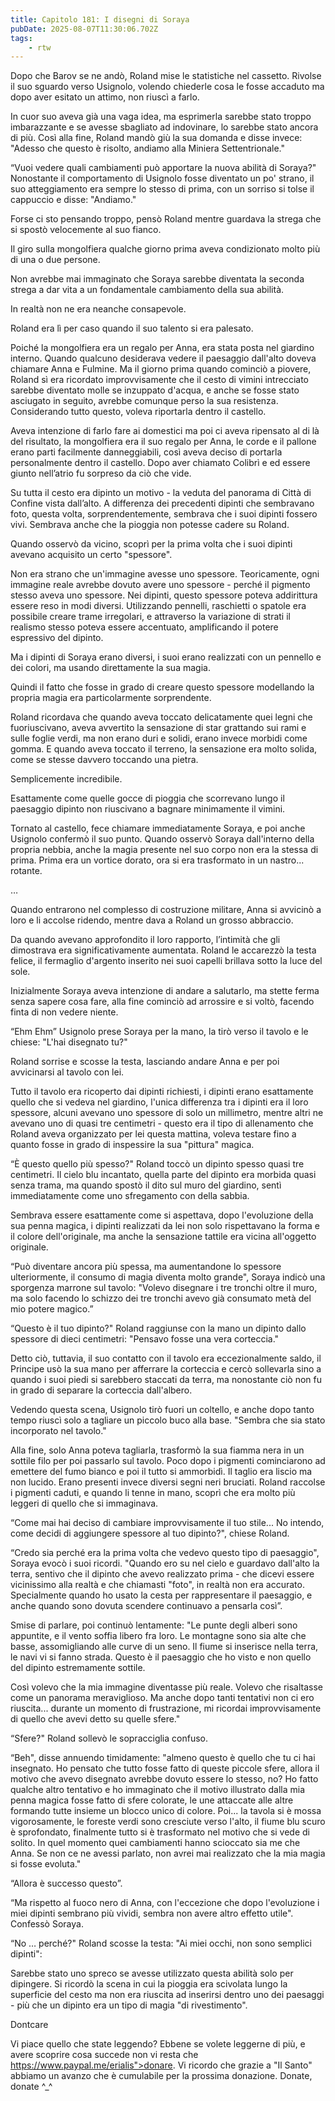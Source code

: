 ```yaml
---
title: Capitolo 181: I disegni di Soraya
pubDate: 2025-08-07T11:30:06.702Z
tags:
    - rtw
---
```











Dopo che Barov se ne andò, Roland mise le statistiche nel cassetto. Rivolse il suo sguardo verso Usignolo, volendo chiederle cosa le fosse accaduto ma dopo aver esitato un attimo, non riuscì a farlo.


In cuor suo aveva già una vaga idea, ma esprimerla sarebbe stato troppo imbarazzante e se avesse sbagliato ad indovinare, lo sarebbe stato ancora di più. Così alla fine, Roland mandò giù la sua domanda e disse invece: "Adesso che questo è risolto, andiamo alla Miniera Settentrionale."


“Vuoi vedere quali cambiamenti può apportare la nuova abilità di Soraya?" Nonostante il comportamento di Usignolo fosse diventato un po' strano, il suo atteggiamento era sempre lo stesso di prima, con un sorriso si tolse il cappuccio e disse: "Andiamo."


Forse ci sto pensando troppo, pensò Roland mentre guardava la strega che si spostò velocemente al suo fianco.


Il giro sulla mongolfiera qualche giorno prima aveva condizionato molto più di una o due persone.


Non avrebbe mai immaginato che Soraya sarebbe diventata la seconda strega a dar vita a un fondamentale cambiamento della sua abilità.


In realtà non ne era neanche consapevole.


Roland era lì per caso quando il suo talento si era palesato.


Poiché la mongolfiera era un regalo per Anna, era stata posta nel giardino interno. Quando qualcuno desiderava vedere il paesaggio dall'alto doveva chiamare Anna e Fulmine. Ma il giorno prima quando cominciò a piovere, Roland sì era ricordato improvvisamente che il cesto di vimini intrecciato sarebbe diventato molle se inzuppato d'acqua, e anche se fosse stato asciugato in seguito, avrebbe comunque perso la sua resistenza. Considerando tutto questo, voleva riportarla dentro il castello.


Aveva intenzione di farlo fare ai domestici ma poi ci aveva ripensato al di là del risultato, la mongolfiera era il suo regalo per Anna, le corde e il pallone erano parti facilmente danneggiabili, così aveva deciso di portarla personalmente dentro il castello. Dopo aver chiamato Colibrì e ed essere giunto nell’atrio fu sorpreso da ciò che vide.


Su tutta il cesto era dipinto un motivo - la veduta del panorama di Città di Confine vista dall’alto. A differenza dei precedenti dipinti che sembravano foto, questa volta, sorprendentemente, sembrava che i suoi dipinti fossero vivi. Sembrava anche che la pioggia non potesse cadere su Roland.


Quando osservò da vicino, scoprì per la prima volta che i suoi dipinti avevano acquisito un certo "spessore".


Non era strano che un'immagine avesse uno spessore. Teoricamente, ogni immagine reale avrebbe dovuto avere uno spessore - perché il pigmento stesso aveva uno spessore. Nei dipinti, questo spessore poteva addirittura essere reso in modi diversi. Utilizzando pennelli,  raschietti o spatole era possibile creare trame irregolari, e attraverso la variazione di strati il realismo stesso poteva essere accentuato, amplificando il potere espressivo del dipinto.


Ma i dipinti di Soraya erano diversi, i suoi erano realizzati con un pennello e dei colori, ma usando direttamente la sua magia.


Quindi il fatto che fosse in grado di creare questo spessore modellando la propria magia era particolarmente sorprendente.


Roland ricordava che quando aveva toccato delicatamente quei legni che fuoriuscivano, aveva avvertito la sensazione di star grattando sui rami e sulle foglie verdi, ma non erano duri e solidi, erano invece morbidi come gomma. E quando aveva toccato il terreno, la sensazione era molto solida, come se stesse davvero toccando una pietra.


Semplicemente incredibile.


Esattamente come quelle gocce di pioggia che scorrevano lungo il paesaggio dipinto non riuscivano a bagnare minimamente il vimini.


Tornato al castello, fece chiamare immediatamente Soraya, e poi anche Usignolo confermò il suo punto. Quando osservò Soraya dall'interno della propria nebbia, anche la magia presente nel suo corpo non era la stessa di prima. Prima era un vortice dorato, ora si era trasformato in un nastro... rotante.


…


Quando entrarono nel complesso di costruzione militare, Anna si avvicinò a loro e li accolse ridendo, mentre dava a Roland un grosso abbraccio.


Da quando avevano approfondito il loro rapporto, l’intimità che gli dimostrava era significativamente aumentata. Roland le accarezzò la testa felice, il fermaglio d'argento inserito nei suoi capelli brillava sotto la luce del sole.


Inizialmente Soraya aveva intenzione di andare a salutarlo, ma stette ferma senza sapere cosa fare, alla fine cominciò ad arrossire e si voltò, facendo finta di non vedere niente.


“Ehm Ehm” Usignolo prese Soraya per la mano, la tirò verso il tavolo e le chiese: "L'hai disegnato tu?"


Roland sorrise e scosse la testa, lasciando andare Anna e per poi avvicinarsi al tavolo con lei.


Tutto il tavolo era ricoperto dai dipinti richiesti, i dipinti erano esattamente quello che si vedeva nel giardino, l'unica differenza tra i dipinti era il loro spessore, alcuni avevano uno spessore di solo un millimetro, mentre altri ne avevano uno di quasi tre centimetri - questo era il tipo di allenamento che Roland aveva organizzato per lei questa mattina, voleva testare fino a quanto fosse in grado di inspessire la sua "pittura" magica.


“È questo quello più spesso?" Roland toccò un dipinto spesso quasi tre centimetri. Il cielo blu incantato, quella parte del dipinto era morbida quasi senza trama, ma quando spostò il dito sul muro del giardino, sentì immediatamente come uno sfregamento con della sabbia.


Sembrava essere esattamente come si aspettava, dopo l'evoluzione della sua penna magica, i dipinti realizzati da lei non solo rispettavano la forma e il colore dell'originale, ma anche la sensazione tattile era vicina all'oggetto originale.


“Può diventare ancora più spessa, ma aumentandone lo spessore ulteriormente, il consumo di magia diventa molto grande", Soraya indicò una sporgenza marrone sul tavolo: "Volevo disegnare i tre tronchi oltre il muro, ma solo facendo lo schizzo dei tre tronchi avevo già consumato metà del mio potere magico.”


“Questo è il tuo dipinto?" Roland raggiunse con la mano un dipinto dallo spessore di dieci centimetri: "Pensavo fosse una vera corteccia."


Detto ciò, tuttavia, il suo contatto con il tavolo era eccezionalmente saldo, il Principe usò la sua mano per afferrare la corteccia e cercò sollevarla sino a quando i suoi piedi si sarebbero staccati da terra, ma nonostante ciò non fu in grado di separare la corteccia dall'albero.


Vedendo questa scena, Usignolo tirò fuori un coltello, e anche dopo tanto tempo riuscì solo a tagliare un piccolo buco alla base. "Sembra che sia stato incorporato nel tavolo."


Alla fine, solo Anna poteva tagliarla, trasformò la sua fiamma nera in un sottile filo per poi passarlo sul tavolo. Poco dopo i pigmenti cominciarono ad emettere del fumo bianco e poi il tutto si ammorbidì. Il taglio era liscio ma non lucido. Erano presenti invece diversi segni neri bruciati. Roland raccolse i pigmenti caduti, e quando li tenne in mano, scoprì che era molto più leggeri  di quello che si immaginava.


“Come mai hai deciso di cambiare improvvisamente il tuo stile... No intendo, come decidi di aggiungere spessore al tuo dipinto?", chiese Roland.


“Credo sia perché era la prima volta che vedevo questo tipo di paesaggio", Soraya evocò i suoi ricordi. "Quando ero su nel cielo e guardavo dall'alto la terra, sentivo che il dipinto che avevo realizzato prima - che dicevi essere vicinissimo alla realtà e che chiamasti "foto", in realtà non era accurato. Specialmente quando ho usato la cesta per rappresentare il paesaggio, e anche quando sono dovuta scendere continuavo a pensarla così”.


Smise di parlare, poi continuò lentamente: "Le punte degli alberi sono appuntite, e il vento soffia libero fra loro. Le montagne sono sia alte che basse, assomigliando alle curve di un seno. Il fiume si inserisce nella terra, le navi vi si fanno strada. Questo è il paesaggio che ho visto e non quello del dipinto estremamente sottile.


Così volevo che la mia immagine diventasse più reale. Volevo che risaltasse come un panorama meraviglioso. Ma anche dopo tanti tentativi non ci ero riuscita... durante un momento di frustrazione, mi ricordai improvvisamente di quello che avevi detto su quelle sfere."


“Sfere?" Roland sollevò le sopracciglia confuso.


“Beh", disse annuendo timidamente: "almeno questo è quello che tu ci hai insegnato. Ho pensato che tutto fosse fatto di queste piccole sfere, allora il motivo che avevo disegnato avrebbe dovuto  essere lo stesso, no? Ho fatto qualche altro tentativo e ho immaginato che il motivo illustrato dalla mia penna magica fosse fatto di sfere colorate, le une attaccate alle altre formando tutte insieme un blocco unico di colore. Poi... la tavola si è mossa vigorosamente, le foreste verdi sono cresciute verso l'alto, il fiume blu scuro è sprofondato, finalmente tutto si è trasformato nel motivo che si vede di solito. In quel momento quei cambiamenti hanno scioccato sia me che Anna. Se non ce ne avessi parlato, non avrei mai realizzato che la mia magia si fosse evoluta."


“Allora è successo questo”.


“Ma rispetto al fuoco nero di Anna, con l'eccezione che dopo l'evoluzione i miei dipinti sembrano più vividi, sembra non avere altro effetto utile". Confessò Soraya.


“No … perché?" Roland scosse la testa: "Ai miei occhi, non sono semplici dipinti":


Sarebbe stato uno spreco se avesse utilizzato questa abilità solo per dipingere. Si ricordò la scena in cui la pioggia era scivolata lungo la superficie del cesto ma non era riuscita ad inserirsi dentro uno dei paesaggi - più che un dipinto era un tipo di magia "di rivestimento".




Dontcare




Vi piace quello che state leggendo? Ebbene se volete leggerne di più, e avere scoprire cosa succede non vi resta che https://www.paypal.me/erialis">donare. Vi ricordo che grazie a "Il Santo" abbiamo un avanzo che è cumulabile per la prossima donazione. Donate, donate ^_^
                                


                                


                                



